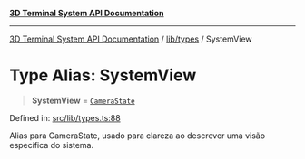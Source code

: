 [**3D Terminal System API Documentation**](../../../README.md)

***

[3D Terminal System API Documentation](../../../README.md) / [lib/types](../README.md) / SystemView

# Type Alias: SystemView

> **SystemView** = [`CameraState`](../interfaces/CameraState.md)

Defined in: [src/lib/types.ts:88](https://github.com/Dicommunitas/ThreeJS_Terminal_3D/blob/824631c882bd29351bc730ad23d22c22cce24127/src/lib/types.ts#L88)

Alias para CameraState, usado para clareza ao descrever uma visão específica do sistema.

